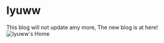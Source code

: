 # lyuww
This blog will not update amy more, The new blog is at here!![lyuww's Home](https://laughing429.github.io/)
